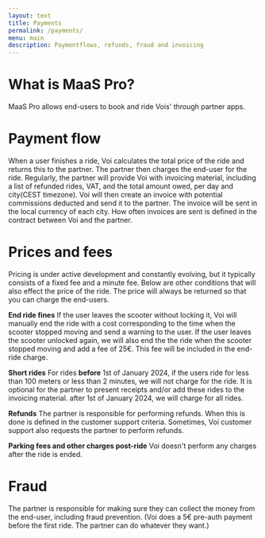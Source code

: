 ```yaml
---
layout: text
title: Payments
permalink: /payments/
menu: main
description: Paymentflows, refunds, fraud and invoicing
---
```

# What is MaaS Pro?
MaaS Pro allows end-users to book and ride Vois' through partner apps.

# Payment flow
When a user finishes a ride, Voi calculates the total price of the ride and returns this to the partner. The partner then charges the end-user for the ride. Regularly, the partner will provide Voi with invoicing material, including a list of refunded rides, VAT, and the total amount owed, per day and city(CEST timezone). Voi will then create an invoice with potential commissions deducted and send it to the partner. The invoice will be sent in the local currency of each city. How often invoices are sent is defined in the contract between Voi and the partner.

# Prices and fees
Pricing is under active development and constantly evolving, but it typically consists of a fixed fee and a minute fee. Below are other conditions that will also effect the price of the ride. The price will always be returned so that you can charge the end-users.

__End ride fines__ If the user leaves the scooter without locking it, Voi will manually end the ride with a cost corresponding to the time when the scooter stopped moving and send a warning to the user. If the user leaves the scooter unlocked again, we will also end the the ride when the scooter stopped moving and add a fee of 25€. This fee will be included in the end-ride charge.

__Short rides__ For rides __before__ 1st of January 2024, if the users ride for less than 100 meters or less than 2 minutes, we will not charge for the ride. It is optional for the partner to present receipts and/or add these rides to the invoicing material. after 1st of January 2024, we will charge for all rides.

__Refunds__ The partner is responsible for performing refunds. When this is done is defined in the customer support criteria. Sometimes, Voi customer support also requests the partner to perform refunds.

__Parking fees and other charges post-ride__ Voi doesn't perform any charges after the ride is ended.

# Fraud
The partner is responsible for making sure they can collect the money from the end-user, including fraud prevention. (Voi does a 5€ pre-auth payment before the first ride. The partner can do whatever they want.)
